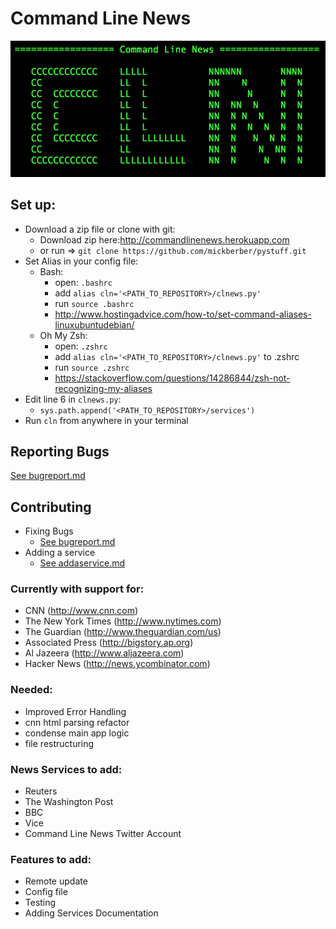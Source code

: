 # Command Line News
![Alt text](./assets/cln_output.png 'CLNews logo')

## Set up:
- Download a zip file or clone with git:
  - Download zip here:http://commandlinenews.herokuapp.com
  - or run => ` git clone https://github.com/mickberber/pystuff.git `
- Set Alias in your config file:
  - Bash:
    - open: `.bashrc`
    - add `alias cln='<PATH_TO_REPOSITORY>/clnews.py'`
    - run `source .bashrc`
    - http://www.hostingadvice.com/how-to/set-command-aliases-linuxubuntudebian/
  - Oh My Zsh:
    - open: `.zshrc`
    - add `alias cln='<PATH_TO_REPOSITORY>/clnews.py'` to .zshrc
    - run `source .zshrc`
    - https://stackoverflow.com/questions/14286844/zsh-not-recognizing-my-aliases
- Edit line 6 in `clnews.py`:
  - `sys.path.append('<PATH_TO_REPOSITORY>/services')`
- Run `cln` from anywhere in your terminal

## Reporting Bugs
[See bugreport.md](./bugreport.md)

## Contributing
- Fixing Bugs
  - [See bugreport.md](./bugreport.md)
- Adding a service
  - [See addaservice.md](./addaservice.md)

### Currently with support for:
- CNN (http://www.cnn.com)
- The New York Times (http://www.nytimes.com)
- The Guardian (http://www.theguardian.com/us)
- Associated Press (http://bigstory.ap.org)
- Al Jazeera (http://www.aljazeera.com)
- Hacker News (http://news.ycombinator.com)

### Needed:
- Improved Error Handling
- cnn html parsing refactor
- condense main app logic
- file restructuring

### News Services to add:
- Reuters
- The Washington Post
- BBC
- Vice
- Command Line News Twitter Account

### Features to add:
- Remote update
- Config file
- Testing
- Adding Services Documentation
